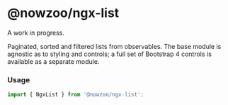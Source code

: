 # @nowzoo/ngx-list

A work in progress.

Paginated, sorted and filtered lists from observables. The base module is agnostic as to styling and controls; a full set of Bootstrap 4 controls is available as a separate module.

### Usage

```ts
import { NgxList } from '@nowzoo/ngx-list';



```
